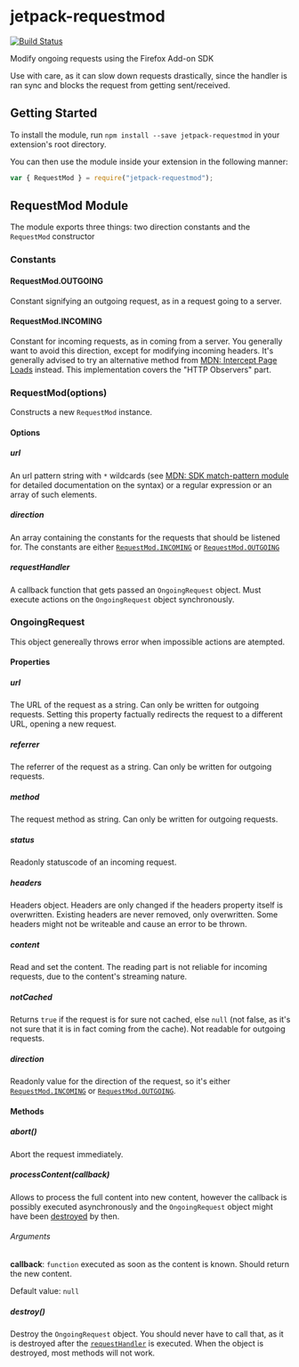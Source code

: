 # jetpack-requestmod
[![Build Status](https://travis-ci.org/freaktechnik/jetpack-requestmod.svg?branch=master)](https://travis-ci.org/freaktechnik/jetpack-requestmod)

Modify ongoing requests using the Firefox Add-on SDK

Use with care, as it can slow down requests drastically, since the handler is
ran sync and blocks the request from getting sent/received.

## Getting Started
To install the module, run `npm install --save jetpack-requestmod` in your
extension's root directory.

You can then use the module inside your extension in the following manner:
```js
var { RequestMod } = require("jetpack-requestmod");
```

## RequestMod Module
The module exports three things: two direction constants and the `RequestMod`
constructor

### Constants
#### RequestMod.OUTGOING
Constant signifying an outgoing request, as in a request going to a server.

#### RequestMod.INCOMING
Constant for incoming requests, as in coming from a server. You generally want
to avoid this direction, except for modifying incoming headers.
It's generally advised to try an alternative method from [MDN: Intercept Page Loads][intercept] instead.
This implementation covers the "HTTP Observers" part.

### RequestMod(options)
Constructs a new `RequestMod` instance.

#### Options
##### url
An url pattern string with `*` wildcards (see [MDN: SDK match-pattern module][match-pattern] for detailed
documentation on the syntax) or a regular expression or an array of such
elements.

##### direction
An array containing the constants for the requests that should be listened for.
The constants are either [`RequestMod.INCOMING`](#requestmodincoming) or
[`RequestMod.OUTGOING`](#requestmodoutgoing)

##### requestHandler
A callback function that gets passed an `OngoingRequest` object. Must execute
actions on the `OngoingRequest` object synchronously.

### OngoingRequest
This object genereally throws error when impossible actions are atempted.

#### Properties
##### url
The URL of the request as a string. Can only be written for outgoing requests.
Setting this property factually redirects the request to a different URL,
opening a new request.

##### referrer
The referrer of the request as a string. Can only be written for outgoing
requests.

##### method
The request method as string. Can only be written for outgoing requests.

##### status
Readonly statuscode of an incoming request.

##### headers
Headers object. Headers are only changed if the headers property itself is
overwritten. Existing headers are never removed, only overwritten. Some headers
might not be writeable and cause an error to be thrown.

##### content
Read and set the content. The reading part is not reliable for incoming
requests, due to the content's streaming nature.

##### notCached
Returns `true` if the request is for sure not cached, else `null` (not false,
as it's not sure that it is in fact coming from the cache). Not readable for
outgoing requests.

##### direction
Readonly value for the direction of the request, so it's either
[`RequestMod.INCOMING`](#requestmodincoming) or
[`RequestMod.OUTGOING`](#requestmodoutgoing).

#### Methods
##### abort()
Abort the request immediately.

##### processContent(callback)
Allows to process the full content into new content, however the callback is
possibly executed asynchronously and the `OngoingRequest` object might have been
[destroyed](#destroy) by then.
###### Arguments
__callback__: `function` executed as soon as the content is known. Should
return the new content.

Default value: `null`

##### destroy()
Destroy the `OngoingRequest` object. You should never have to call that, as it
is destroyed after the [`requestHandler`](#requesthandler) is executed.
When the object is destroyed, most methods will not work.


[match-pattern]: https://developer.mozilla.org/en-US/Add-ons/SDK/Low-Level_APIs/util_match-pattern "SDK match-pattern module"
[intercept]: https://developer.mozilla.org/en-US/Add-ons/Overlay_Extensions/XUL_School/Intercepting_Page_Loads "Intercept Page Loads"
